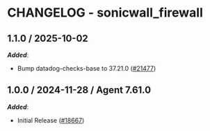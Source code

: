 # CHANGELOG - sonicwall_firewall

<!-- towncrier release notes start -->

## 1.1.0 / 2025-10-02

***Added***:

* Bump datadog-checks-base to 37.21.0 ([#21477](https://github.com/DataDog/integrations-core/pull/21477))

## 1.0.0 / 2024-11-28 / Agent 7.61.0

***Added***:

* Initial Release ([#18667](https://github.com/DataDog/integrations-core/pull/18667))
